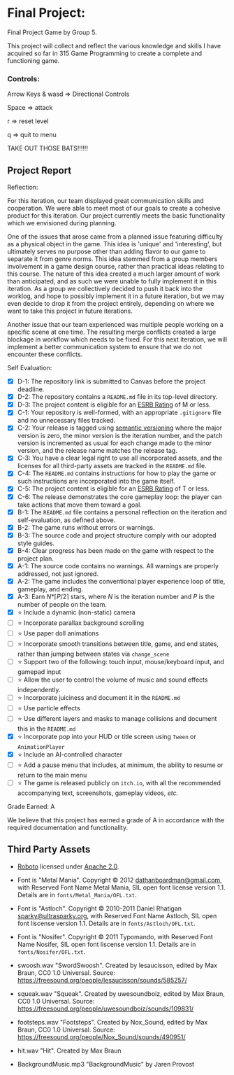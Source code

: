 # Final Project: 
Final Project Game by Group 5.

This project will collect and reflect the various knowledge and skills I have acquired so far in 315 Game Programming to create a complete and functioning game.

### Controls:
Arrow Keys & wasd => Directional Controls

Space => attack

r => reset level

q => quit to menu

TAKE OUT THOSE BATS!!!!!!


## Project Report

Reflection:

For this iteration, our team displayed great communication skills and cooperation. We were able to meet most of our goals to create a cohesive product for this iteration. Our project currently meets the basic functionality which we envisioned during planning.

One of the issues that arose came from a planned issue featuring difficulty as a physical object in the game. This idea is 'unique' and 'interesting', but ultimately serves no purpose other than adding flavor to our game to separate it from genre norms. This idea stemmed from a group members involvement in a game design course, rather than practical ideas relating to this course. The nature of this idea created a much larger amount of work than anticipated, and as such we were unable to fully implement it in this iteration. As a group we collectively decided to push it back into the worklog, and hope to possibly implement it in a future iteration, but we may even decide to drop it from the project entirely, depending on where we want to take this project in future iterations.

Another issue that our team experienced was multiple people working on a specific scene at one time. The resulting merge conflicts created a large blockage in workflow which needs to be fixed. For this next iteration, we will implement a better communication system to ensure that we do not encounter these conflicts.

Self Evaluation:
- [X] D-1: The repository link is submitted to Canvas before the project deadline.
- [X] D-2: The repository contains a <code>README.md</code> file in its top-level directory.
- [X] D-3: The project content is eligible for an <a href="https://www.esrb.org/ratings-guide/">ESRB Rating</a> of M or less.
- [X] C-1: Your repository is well-formed, with an appropriate <code>.gitignore</code> file and no unnecessary files tracked.
- [X] C-2: Your release is tagged using <a href="https://semver.org/">semantic versioning</a> where the major version is zero, the minor version is the iteration number, and the patch version is incremented as usual for each change made to the minor version, and the release name matches the release tag.
- [X] C-3: You have a clear legal right to use all incorporated assets, and the licenses for all third-party assets are tracked in the <code>README.md</code> file.
- [X] C-4: The <code>README.md</code> contains instructions for how to play the game or such instructions are incorporated into the game itself.
- [X] C-5: The project content is eligible for an <a href="https://www.esrb.org/ratings-guide/">ESRB Rating</a> of T or less.
- [X] C-6: The release demonstrates the core gameplay loop: the player can take actions that move them toward a goal.
- [X] B-1: The <code>README.md</code> file contains a personal reflection on the iteration and self-evaluation, as defined above.
- [X] B-2: The game runs without errors or warnings.
- [X] B-3: The source code and project structure comply with our adopted style guides.
- [X] B-4: Clear progress has been made on the game with respect to the project plan.
- [X] A-1: The source code contains no warnings. All warnings are properly addressed, not just ignored.
- [X] A-2: The game includes the conventional player experience loop of title, gameplay, and ending.
- [X] A-3: Earn <em>N</em>*&lceil;<em>P</em>/2&rceil; stars, where <em>N</em> is the iteration number and <em>P</em> is the number of people on the team.
- [X] ⭐ Include a dynamic (non-static) camera
- [ ] ⭐ Incorporate parallax background scrolling
- [ ] ⭐ Use paper doll animations
- [ ] ⭐ Incorporate smooth transitions between title, game, and end states, rather than jumping between states via <code>change_scene</code>
- [ ] ⭐ Support two of the following: touch input, mouse/keyboard input, and gamepad input
- [ ] ⭐ Allow the user to control the volume of music and sound effects independently.
- [ ] ⭐ Incorporate juiciness and document it in the <code>README.md</code>
- [ ] ⭐ Use particle effects
- [ ] ⭐ Use different layers and masks to manage collisions and document this in the <code>README.md</code>
- [X] ⭐ Incorporate pop into your HUD or title screen using <code>Tween</code> or <code>AnimationPlayer</code>
- [X] ⭐ Include an AI-controlled character
- [ ] ⭐ Add a pause menu that includes, at minimum, the ability to resume or return to the main menu
- [ ] ⭐ The game is released publicly on <code>itch.io</code>, with all the recommended accompanying text, screenshots, gameplay videos, <i>etc.</i>

Grade Earned: A

We believe that this project has earned a grade of A in accordance with the required documentation and functionality.

## Third Party Assets

- [Roboto](https://fonts.google.com/specimen/Roboto) licensed under [Apache 2.0](http://www.apache.org/licenses/LICENSE-2.0).

- Font is "Metal Mania". Copyright &copy; 2012 <dathanboardman@gmail.com>, with Reserved Font Name Metal Mania, SIL open font license version 1.1. Details are in `fonts/Metal_Mania/OFL.txt`.

- Font is "Astloch". Copyright &copy; 2010-2011 Daniel Rhatigan <sparky@ultrasparky.org>, with Reserved Font Name Astloch, SIL open font liscense version 1.1. Details are in `fonts/Astloch/OFL.txt`.

- Font is "Nosifer". Copyright &copy; 2011 Typomando, with Reserved Font Name Nosifer, SIL open font liscense version 1.1. Details are in `fonts/Nosifer/OFL.txt`.

- swoosh.wav "SwordSwoosh". Created by lesaucisson, edited by Max Braun, CC0 1.0 Universal. Source: https://freesound.org/people/lesaucisson/sounds/585257/

- squeak.wav "Squeak". Created by uwesoundboiz, edited by Max Braun, CC0 1.0 Universal. Source: https://freesound.org/people/uwesoundboiz/sounds/109831/

- footsteps.wav "Footsteps". Created by Nox_Sound, edited by Max Braun, CC0 1.0 Universal. Source: https://freesound.org/people/Nox_Sound/sounds/490951/

- hit.wav "Hit". Created by Max Braun

- BackgroundMusic.mp3 "BackgroundMusic" by Jaren Provost
